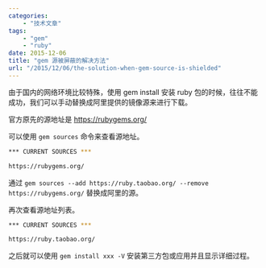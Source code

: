 ```yaml
---
categories:
    - "技术文章"
tags:
    - "gem"
    - "ruby"
date: 2015-12-06
title: "gem 源被屏蔽的解决方法"
url: "/2015/12/06/the-solution-when-gem-source-is-shielded"
---
```


由于国内的网络环境比较特殊，使用 gem install 安装 ruby 包的时候，往往不能成功，我们可以手动替换成阿里提供的镜像源来进行下载。

<!--more-->

官方原先的源地址是 https://rubygems.org/

可以使用 `gem sources` 命令来查看源地址。

```bash
*** CURRENT SOURCES ***

https://rubygems.org/
```

通过 `gem sources --add https://ruby.taobao.org/ --remove https://rubygems.org/` 替换成阿里的源。

再次查看源地址列表。

```bash
*** CURRENT SOURCES ***

https://ruby.taobao.org/
```

之后就可以使用 `gem install xxx -V` 安装第三方包或应用并且显示详细过程。
